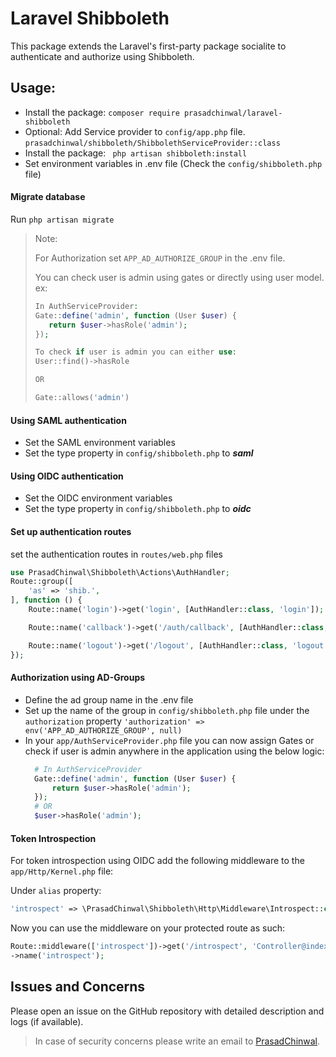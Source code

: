 # Laravel Shibboleth

This package extends the Laravel's first-party package socialite to authenticate and authorize using Shibboleth.

## Usage:
- Install the package:
```composer require prasadchinwal/laravel-shibboleth```
- Optional: Add Service provider to `config/app.php` file.
```prasadchinwal/shibboleth/ShibbolethServiceProvider::class```
- Install the package:
``` php artisan shibboleth:install```
- Set environment variables in .env file (Check the `config/shibboleth.php` file)

#### Migrate database
Run `php artisan migrate`

> Note:
> 
> For Authorization set `APP_AD_AUTHORIZE_GROUP` in the .env file.
> 
> You can check user is admin using gates or directly using user model. ex:
> 
> ```php
> In AuthServiceProvider:
> Gate::define('admin', function (User $user) {
>    return $user->hasRole('admin');
> });
> 
> To check if user is admin you can either use:
> User::find()->hasRole
> 
> OR
> 
> Gate::allows('admin')
> ```

#### Using SAML authentication 
- Set the SAML environment variables
- Set the type property in `config/shibboleth.php` to ***saml***

#### Using OIDC authentication
- Set the OIDC environment variables
- Set the type property in `config/shibboleth.php` to ***oidc***

#### Set up authentication routes
set the authentication routes in `routes/web.php` files
```php
use PrasadChinwal\Shibboleth\Actions\AuthHandler;
Route::group([
    'as' => 'shib.',
], function () {
    Route::name('login')->get('login', [AuthHandler::class, 'login']);

    Route::name('callback')->get('/auth/callback', [AuthHandler::class, 'callback']);

    Route::name('logout')->get('/logout', [AuthHandler::class, 'logout']);
});
```

#### Authorization using AD-Groups
- Define the ad group name in the .env file
- Set up the name of the group in `config/shibboleth.php` file under the `authorization` property
  `'authorization' => env('APP_AD_AUTHORIZE_GROUP', null)`
- In your `app/AuthServiceProvider.php` file you can now assign Gates or check if user is admin anywhere in the application using the below logic:
  ```php
    # In AuthServiceProvider
    Gate::define('admin', function (User $user) {
        return $user->hasRole('admin');
    });
    # OR
    $user->hasRole('admin');
  ```

#### Token Introspection
For token introspection using OIDC add the following middleware to the `app/Http/Kernel.php` file:

Under `alias` property:
```php
'introspect' => \PrasadChinwal\Shibboleth\Http\Middleware\Introspect::class,
```

Now you can use the middleware on your protected route as such:
```php
Route::middleware(['introspect'])->get('/introspect', 'Controller@index')
->name('introspect');
```

## Issues and Concerns
Please open an issue on the GitHub repository with detailed description and logs (if available).
> In case of security concerns please write an email to [PrasadChinwal](prasadchinwal5@gmail.com). 
